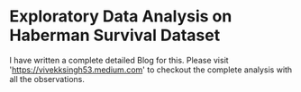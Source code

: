 # Exploratory Data Analysis on Haberman Survival Dataset

I have written a complete detailed Blog for this.
Please visit 'https://vivekksingh53.medium.com' to checkout the complete analysis with all the observations.
